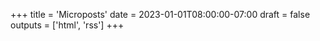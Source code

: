 +++
title = 'Microposts'
date = 2023-01-01T08:00:00-07:00
draft = false
outputs = ['html', 'rss']
+++